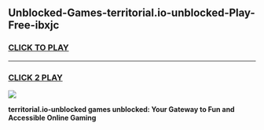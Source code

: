 
## Unblocked-Games-territorial.io-unblocked-Play-Free-ibxjc
<h3>
<a href="https://premium76.site?title=territorial.io-unblocked&ref=23A">CLICK TO PLAY</a></h3>
<hr>

<h3>
<a href="https://premium76.site?title=territorial.io-unblocked&ref=23A">CLICK 2 PLAY</a>
  
</h3>

<a href="https://premium76.site?title=territorial.io-unblocked&ref=23A"><img src="https://clearcache.store/games.png"></a>


**territorial.io-unblocked games unblocked: Your Gateway to Fun and Accessible Online Gaming**
